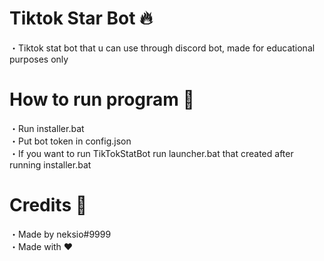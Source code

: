 # Tiktok Star Bot 🔥
・Tiktok stat bot that u can use through discord bot, made for educational purposes only

# How to run program 🍱
・Run installer.bat<br>
・Put bot token in config.json<br>
・If you want to run TikTokStatBot run launcher.bat that created after running installer.bat<br>

# Credits 📝

・Made by neksio#9999<br>
・Made with ❤<br>

